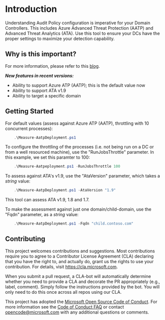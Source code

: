 # Introduction

Understanding Audit Policy configuration is imperative for your Domain Controllers.  This includes Azure Advanced Threat Protection (AATP) and Advanced Threat Analytics (ATA).  Use this tool to ensure your DCs have the proper settings to maximize your detection capability.

## Why is this important?

For more information, please refer to this [blog](https://ciberesponce.com/2017/08/18/ata-auditing-auditpol-advanced-audit-settings-enforcement-lightweight-gateway-service-discovery/).

_**New features in recent versions:**_

- Ability to support Azure ATP (AATP); this is the default value now
- Ability to support ATA v1.9
- Ability to target a specific domain

## Getting Started

For default values (assess against Azure ATP (AATP), throttling with 10 concurrent processes):

```PowerShell
    .\Measure-AatpDeployment.ps1
```

To configure the throttling of the processes (i.e. not being run on a DC or from a well resourced machine), use the "RunJobsThrottle" parameter.  In this example, we set this paramter to 100:

```PowerShell
    .\Measure-Aatpeployment.ps1 -RunJobsThrottle 100
```

To assess against ATA's v1.9, use the "AtaVersion" parameter, which takes a *string* value:

```PowerShell
    .\Measure-AatpDeployment.ps1 -AtaVersion "1.9"
```

This tool can assess ATA v1.9, 1.8 and 1.7.

To make the assessment against just one domain/child-domain, use the "Fqdn" parameter, as a *string* value:

```PowerShell
    .\Measure-AatpDeployment.ps1 -Fqdn "child.contoso.com"
```  

## Contributing

This project welcomes contributions and suggestions.  Most contributions require you to agree to a
Contributor License Agreement (CLA) declaring that you have the right to, and actually do, grant us
the rights to use your contribution. For details, visit https://cla.microsoft.com.

When you submit a pull request, a CLA-bot will automatically determine whether you need to provide
a CLA and decorate the PR appropriately (e.g., label, comment). Simply follow the instructions
provided by the bot. You will only need to do this once across all repos using our CLA.

This project has adopted the [Microsoft Open Source Code of Conduct](https://opensource.microsoft.com/codeofconduct/).
For more information see the [Code of Conduct FAQ](https://opensource.microsoft.com/codeofconduct/faq/) or
contact [opencode@microsoft.com](mailto:opencode@microsoft.com) with any additional questions or comments.
